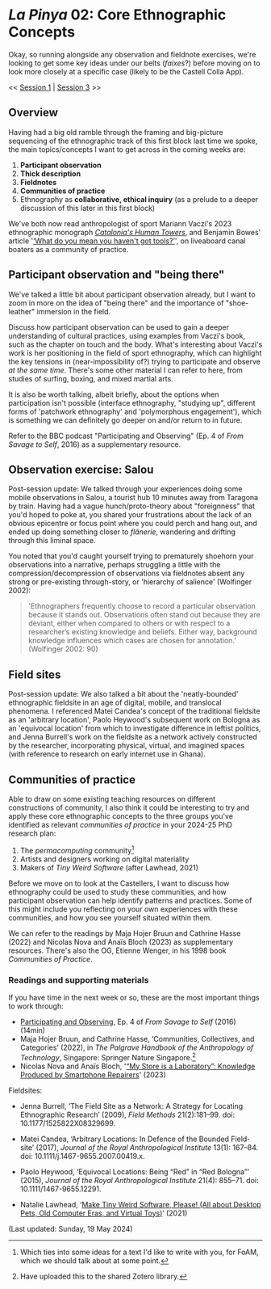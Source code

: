 # _La Pinya_ 02: Core Ethnographic Concepts

Okay, so running alongside any observation and fieldnote exercises, we're looking to get some key ideas under our belts (_faixes_?) before moving on to look more closely at a specific case (likely to be the Castell Colla App).

<< [Session 1](01_ethnographic-observation.md) | [Session 3](03_core-ethnographic-concepts-2.md) >>

## Overview

Having had a big old ramble through the framing and big-picture sequencing of the ethnographic track of this first block last time we spoke, the main topics/concepts I want to get across in the coming weeks are:

1. **Participant observation**
2. **Thick description**
3. **Fieldnotes**
4. **Communities of practice**
5. Ethnography as **collaborative, ethical inquiry** (as a prelude to a deeper discussion of this later in this first block)

We've both now read anthropologist of sport Mariann Vaczi's 2023 ethnographic monograph _[Catalonia's Human Towers](https://iupress.org/9780253067166/catalonias-human-towers/)_, and Benjamin Bowes' article '[‘What do you mean you haven't got tools?’](https://doi.org/10.3167/ajec.2023.320206)', on liveaboard canal boaters as a community of practice.


## Participant observation and "being there"

We've talked a little bit about participant observation already, but I want to zoom in more on the idea of "being there" and the importance of "shoe-leather" immersion in the field.

Discuss how participant observation can be used to gain a deeper understanding of cultural practices, using examples from Vaczi's book, such as the chapter on touch and the body. What's interesting about Vaczi's work is her positioning in the field of sport ethnography, which can highlight the key tensions in (near-impossibility of?) trying to participate and observe _at the same time_. There's some other material I can refer to here, from studies of surfing, boxing, and mixed martial arts.

It is also be worth talking, albeit briefly, about the options when participation isn't possible (interface ethnography, "studying up", different forms of 'patchwork ethnography' and 'polymorphous engagement'), which is something we can definitely go deeper on and/or return to in future.

Refer to the BBC podcast "Participating and Observing" (Ep. 4 of _From Savage to Self_, 2016) as a supplementary resource.

## Observation exercise: Salou

Post-session update: We talked through your experiences doing some mobile observations in Salou, a tourist hub 10 minutes away from Taragona by train. Having had a vague hunch/proto-theory about "foreignness" that you'd hoped to poke at, you shared your frustrations about the lack of an obvious epicentre or focus point where you could perch and hang out, and ended up doing something closer to _flânerie_, wandering and drifting through this liminal space.

You noted that you'd caught yourself trying to prematurely shoehorn your observations into a narrative, perhaps struggling a little with the compression/decompression of observations via fieldnotes absent any strong or pre-existing through-story, or 'hierarchy of salience' (Wolfinger 2002):

> 'Ethnographers frequently choose to record a particular observation because it stands out. Observations often stand out because they are deviant, either when compared to others or with respect to a researcher’s existing knowledge and beliefs. Either way, background knowledge influences which cases are chosen for annotation.' (Wolfinger 2002: 90)


## Field sites

Post-session update: We also talked a bit about the 'neatly-bounded' ethnographic fieldsite in an age of digital, mobile, and translocal phenomena. I referenced Matei Candea's concept of the traditional fieldsite as an 'arbitrary location', Paolo Heywood's subsequent work on Bologna as an 'equivocal location' from which to investigate difference in leftist politics, and Jenna Burrell's work on the fieldsite as a network actively constructed by the researcher, incorporating physical, virtual, and imagined spaces (with reference to research on early internet use in Ghana).


## Communities of practice

Able to draw on some existing teaching resources on different constructions of community, I also think it could be interesting to try and apply these core ethnographic concepts to the three groups you've identified as  relevant _communities of practice_ in your 2024-25 PhD research plan:

1. The _permacomputing_ community[^1]
2. Artists and designers working on digital materiality
3. Makers of _Tiny Weird Software_ (after Lawhead, 2021)

Before we move on to look at the Castellers, I want to discuss how ethnography could be used to study these communities, and how participant observation can help identify patterns and practices. Some of this might include you reflecting on your own experiences with these communities, and how you see yourself situated within them.

We can refer to the readings by Maja Hojer Bruun and Cathrine Hasse (2022) and Nicolas Nova and Anaïs Bloch (2023) as supplementary resources. There's also the OG, Etienne Wenger, in his 1998 book _Communities of Practice_.


### Readings and supporting materials

If you have time in the next week or so, these are the most important things to work through: 

- [Participating and Observing](https://www.bbc.co.uk/sounds/play/b06zdkb7), Ep. 4 of _From Savage to Self_ (2016) (14min)
- Maja Hojer Bruun, and Cathrine Hasse, ‘Communities, Collectives, and Categories’ (2022), in _The Palgrave Handbook of the Anthropology of Technology_, Singapore: Springer Nature Singapore.[^2]
- Nicolas Nova and Anaïs Bloch, '[“My Store is a Laboratory”: Knowledge Produced by Smartphone Repairers](https://doi.org/10.17351/ests2023.1337)' (2023)

Fieldsites:

- Jenna Burrell, ‘The Field Site as a Network: A Strategy for Locating Ethnographic Research’ (2009), _Field Methods_ 21(2):181–99. doi: 10.1177/1525822X08329699.
- Matei Candea, ‘Arbitrary Locations: In Defence of the Bounded Field‐site’ (2017), _Journal of the Royal Anthropological Institute_ 13(1): 167–84. doi: 10.1111/j.1467-9655.2007.00419.x.
- Paolo Heywood, ‘Equivocal Locations: Being “Red” in “Red Bologna”’ (2015), _Journal of the Royal Anthropological Institute_ 21(4): 855–71. doi: 10.1111/1467-9655.12291.

- Natalie Lawhead, ‘[Make Tiny Weird Software, Please! (All about Desktop Pets, Old Computer Eras, and Virtual Toys)](http://www.nathalielawhead.com/candybox/make-tiny-weird-software-please-all-about-desktop-pets-old-computer-eras-and-virtual-toys)’ (2021)

(Last updated: Sunday, 19 May 2024)

[^1]: Which ties into some ideas for a text I'd like to write with you, for FoAM, which we should talk about at some point.
[^2]: Have uploaded this to the shared Zotero library.